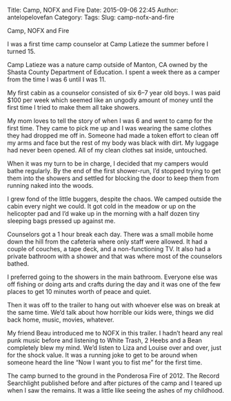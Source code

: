 Title: Camp, NOFX and Fire
Date: 2015-09-06 22:45
Author: antelopelovefan
Category: 
Tags: 
Slug: camp-nofx-and-fire

Camp, NOFX and Fire

I was a first time camp counselor at Camp Latieze the summer before I turned 15.

Camp Latieze was a nature camp outside of Manton, CA owned by the Shasta County Department of Education. I spent a week there as a camper from the time I was 6 until I was 11.

My first cabin as a counselor consisted of six 6–7 year old boys. I was paid $100 per week which seemed like an ungodly amount of money until the first time I tried to make them all take showers.

My mom loves to tell the story of when I was 6 and went to camp for the first time. They came to pick me up and I was wearing the same clothes they had dropped me off in. Someone had made a token effort to clean off my arms and face but the rest of my body was black with dirt. My luggage had never been opened. All of my clean clothes sat inside, untouched.

When it was my turn to be in charge, I decided that my campers would bathe regularly. By the end of the first shower-run, I’d stopped trying to get them into the showers and settled for blocking the door to keep them from running naked into the woods.

I grew fond of the little buggers, despite the chaos. We camped outside the cabin every night we could. It got cold in the meadow or up on the helicopter pad and I’d wake up in the morning with a half dozen tiny sleeping bags pressed up against me.

Counselors got a 1 hour break each day. There was a small mobile home down the hill from the cafeteria where only staff were allowed. It had a couple of couches, a tape deck, and a non-functioning TV. It also had a private bathroom with a shower and that was where most of the counselors bathed.

I preferred going to the showers in the main bathroom. Everyone else was off fishing or doing arts and crafts during the day and it was one of the few places to get 10 minutes worth of peace and quiet.

Then it was off to the trailer to hang out with whoever else was on break at the same time. We’d talk about how horrible our kids were, things we did back home, music, movies, whatever.

My friend Beau introduced me to NOFX in this trailer. I hadn’t heard any real punk music before and listening to White Trash, 2 Heebs and a Bean completely blew my mind. We’d listen to Liza and Louise over and over, just for the shock value. It was a running joke to get to be around when someone heard the line “Now I want you to fist me” for the first time.

The camp burned to the ground in the Ponderosa Fire of 2012. The Record Searchlight published before and after pictures of the camp and I teared up when I saw the remains. It was a little like seeing the ashes of my childhood.

